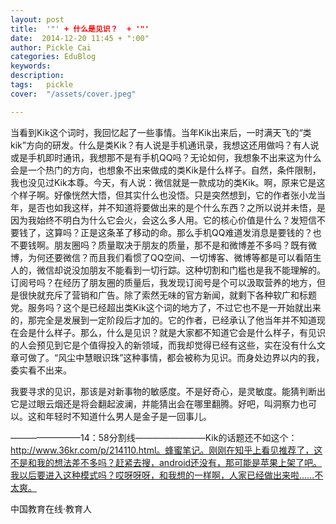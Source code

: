 ```yaml
---
layout: post  
title:  '"' + 什么是见识？  + '"'
date:  2014-12-20 11:45 + ":00" 
author: Pickle Cai  
categories: EduBlog  
keywords: 
description:   
tags:	pickle   
cover:  "/assets/cover.jpeg"  

---  
```

    
当看到Kik这个词时，我回忆起了一些事情。当年Kik出来后，一时满天飞的“类kik”方向的研发。什么是类Kik？有人说是手机通讯录，我想这还用做吗？有人说或是手机即时通讯，我想那不是有手机QQ吗？无论如何，我想象不出来这为什么会是一个热门的方向，也想象不出来做成的类Kik是什么样子。自然，条件限制，我也没见过Kik本尊。今天，有人说：微信就是一款成功的类Kik。啊，原来它是这个样子啊。好像恍然大悟，但其实什么也没悟。只是突然想到，它的作者张小龙当年，是否也如我这样，并不知道将要做出来的是个什么东西？之所以说并未悟，是因为我始终不明白为什么它会火，会这么多人用。它的核心价值是什么？发短信不要钱了，这算吗？正是这条革了移动的命。那么手机QQ难道发消息是要钱的？也不要钱啊。朋友圈吗？质量取决于朋友的质量，那不是和微博差不多吗？既有微博，为何还要微信？而且我们看惯了QQ空间、一切博客、微博等都是可以看陌生人的，微信却说没加朋友不能看到一切行踪。这种切割和门槛也是我不能理解的。订阅号吗？在经历了朋友圈的质量后，我发现订阅号是个可以汲取营养的地方，但是很快就充斥了营销和广告。除了索然无味的官方新闻，就剩下各种软广和标题党。服务吗？这个是已经超出类Kik这个词的地方了，不过它也不是一开始就出来的，那完全是发展到一定阶段后才加的。它的作者，已经承认了他当年并不知道现在会是什么样子。那么，什么是见识？就是大家都不知道它会是什么样子，有见识的人会预见到它是个值得投入的新领域，而我却觉得已经有这些，实在没有什么文章可做了。“风尘中慧眼识珠”这种事情，都会被称为见识。而身处边界以内的我，委实看不出来。

我要寻求的见识，那该是对新事物的敏感度。不是好奇心，是灵敏度。能猜判断出它是过眼云烟还是将会翻起波澜，并能猜出会在哪里翻腾。好吧，叫洞察力也可以。这和年轻时不知道什么男人是金子是一回事儿。

————————14：58分割线————————Kik的话题还不如这个：http://www.36kr.com/p/214110.html。蜂蜜笔记。刚刚在知乎上看见推荐了，这不是和我的想法差不多吗？赶紧去搜，android还没有，那可能是苹果上架了吧。我以后要进入这种模式吗？哎呀呀呀，和我想的一样啊，人家已经做出来啦……不太爽。

		    
 中国教育在线·教育人

